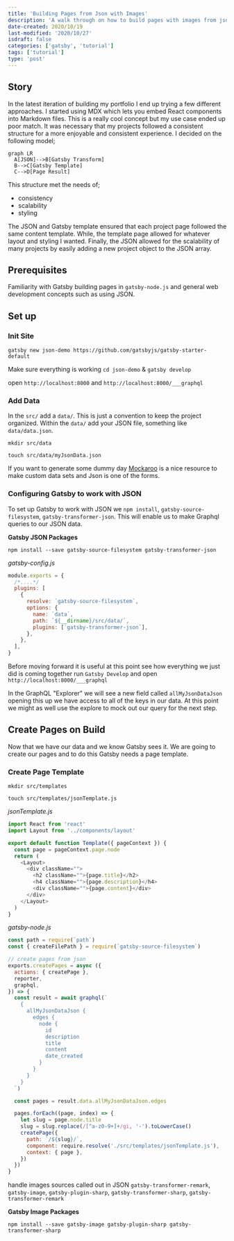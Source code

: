 ```yaml
---
title: 'Building Pages from Json with Images'
description: 'A walk through on how to build pages with images from json data'
date-created: 2020/10/19
last-modified: '2020/10/27'
isdraft: false
categories: ['gatsby', 'tutorial']
tags: ['tutorial']
type: 'post'
---
```


## Story

In the latest iteration of building my portfolio I end up trying a few different approaches. I started using MDX which lets you embed React components into Markdown files. This is a really cool concept but my use case ended up poor match. It was necessary that my projects followed a consistent structure for a more enjoyable and consistent experience. I decided on the following model;

```mermaid
graph LR
  A[JSON]-->B[Gatsby Transform]
  B-->C[Gatsby Template]
  C-->D[Page Result]

```

This structure met the needs of;

- consistency
- scalability
- styling

The JSON and Gatsby template ensured that each project page followed the same content template. While, the template page allowed for whatever layout and styling I wanted. Finally, the JSON allowed for the scalability of many projects by easily adding a new project object to the JSON array.

## Prerequisites

Familiarity with Gatsby building pages in `gatsby-node.js` and general web development concepts such as using JSON.

## Set up

### Init Site

```shell
gatsby new json-demo https://github.com/gatsbyjs/gatsby-starter-default
```

Make sure everything is working `cd json-demo` & `gatsby develop`

open `http://localhost:8000` and `http://localhost:8000/___graphql`

### Add Data

In the `src/` add a `data/`. This is just a convention to keep the project organized. Within the `data/` add your JSON file, something like `data/data.json`.

```shell
mkdir src/data
```

```shell
touch src/data/myJsonData.json
```

If you want to generate some dummy day [Mockaroo](https://www.mockaroo.com/) is a nice resource to make custom data sets and Json is one of the forms.

### Configuring Gatsby to work with JSON

To set up Gatsby to work with JSON we `npm install`, `gatsby-source-filesystem`, `gatsby-transformer-json`. This will enable us to make Graphql queries to our JSON data.

**Gatsby JSON Packages**

```shell
npm install --save gatsby-source-filesystem gatsby-transformer-json
```

_gatsby-config.js_

```javascript
module.exports = {
  /*....*/
  plugins: [
    {
      resolve: `gatsby-source-filesystem`,
      options: {
        name: `data`,
        path: `${__dirname}/src/data/`,
        plugins: [`gatsby-transformer-json`],
      },
    },
  ],
}
```

Before moving forward it is useful at this point see how everything we just did is coming together run `Gatsby Develop` and open `http://localhost:8000/___graphql`

In the GraphQL "Explorer" we will see a new field called `allMyJsonDataJson` opening this up we have access to all of the keys in our data. At this point we might as well use the explore to mock out our query for the next step.

## Create Pages on Build

Now that we have our data and we know Gatsby sees it. We are going to create our pages and to do this Gatsby needs a page template.

### Create Page Template

```shell
mkdir src/templates
```

```shell
touch src/templates/jsonTemplate.js
```

_jsonTemplate.js_

```javascript
import React from 'react'
import Layout from '../components/layout'

export default function Template({ pageContext }) {
  const page = pageContext.page.node
  return (
    <Layout>
      <div className="">
        <h2 className="">{page.title}</h2>
        <h4 className="">{page.description}</h4>
        <div className="">{page.content}</div>
      </div>
    </Layout>
  )
}
```

_gatsby-node.js_

```javascript
const path = require(`path`)
const { createFilePath } = require(`gatsby-source-filesystem`)

// create pages from json
exports.createPages = async ({
  actions: { createPage },
  reporter,
  graphql,
}) => {
  const result = await graphql(`
    {
      allMyJsonDataJson {
        edges {
          node {
            id
            description
            title
            content
            date_created
          }
        }
      }
    }
  `)

  const pages = result.data.allMyJsonDataJson.edges

  pages.forEach((page, index) => {
    let slug = page.node.title
    slug = slug.replace(/[^a-z0-9+]+/gi, '-').toLowerCase()
    createPage({
      path: `/${slug}/`,
      component: require.resolve('./src/templates/jsonTemplate.js'),
      context: { page },
    })
  })
}
```

handle images sources called out in JSON `gatsby-transformer-remark`, `gatsby-image`, `gatsby-plugin-sharp`, `gatsby-transformer-sharp`, `gatsby-transformer-remark`

**Gatsby Image Packages**

```shell
npm install --save gatsby-image gatsby-plugin-sharp gatsby-transformer-sharp
```
